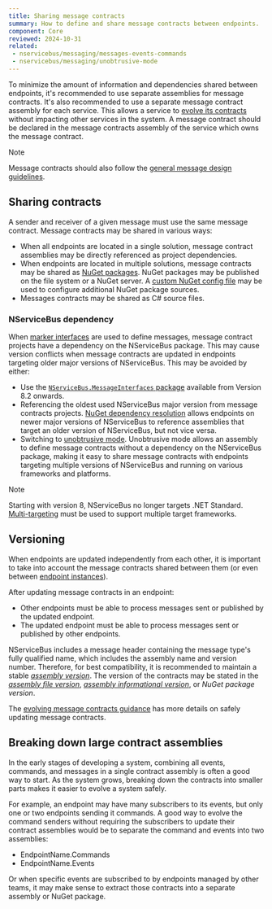 ```yaml
---
title: Sharing message contracts
summary: How to define and share message contracts between endpoints.
component: Core
reviewed: 2024-10-31
related:
 - nservicebus/messaging/messages-events-commands
 - nservicebus/messaging/unobtrusive-mode
---
```


To minimize the amount of information and dependencies shared between endpoints, it's recommended to use separate assemblies for message contracts. It's also recommended to use a separate message contract assembly for each service. This allows a service to [evolve its contracts](/nservicebus/messaging/evolving-contracts.md) without impacting other services in the system. A message contract should be declared in the message contracts assembly of the service which owns the message contract.

> [!NOTE]
> Message contracts should also follow the [general message design guidelines](/nservicebus/messaging/messages-events-commands.md#designing-messages).

## Sharing contracts

A sender and receiver of a given message must use the same message contract. Message contracts may be shared in various ways:

* When all endpoints are located in a single solution, message contract assemblies may be directly referenced as project dependencies.
* When endpoints are located in multiple solutions, message contracts may be shared as [NuGet packages](https://docs.microsoft.com/en-us/nuget/create-packages/creating-a-package-msbuild). NuGet packages may be published on the file system or a NuGet server. A [custom NuGet config file](https://docs.microsoft.com/en-us/nuget/reference/nuget-config-file) may be used to configure additional NuGet package sources.
* Messages contracts may be shared as C# source files.

### NServiceBus dependency

When [marker interfaces](/nservicebus/messaging/messages-events-commands.md#identifying-messages-marker-interfaces) are used to define messages, message contract projects have a dependency on the NServiceBus package. This may cause version conflicts when message contracts are updated in endpoints targeting older major versions of NServiceBus. This may be avoided by either:

* Use the [`NServiceBus.MessageInterfaces` package](/samples/message-assembly-sharing/) available from Version 8.2 onwards.
* Referencing the oldest used NServiceBus major version from message contracts projects. [NuGet dependency resolution](https://docs.microsoft.com/en-us/nuget/concepts/dependency-resolution) allows endpoints on newer major versions of NServiceBus to reference assemblies that target an older version of NServiceBus, but not vice versa.
* Switching to [unobtrusive mode](/nservicebus/messaging/unobtrusive-mode.md). Unobtrusive mode allows an assembly to define message contracts without a dependency on the NServiceBus package, making it easy to share message contracts with endpoints targeting multiple versions of NServiceBus and running on various frameworks and platforms.

> [!NOTE]
> Starting with version 8, NServiceBus no longer targets .NET Standard. [Multi-targeting](https://docs.microsoft.com/en-us/dotnet/standard/library-guidance/cross-platform-targeting#multi-targeting) must be used to support multiple target frameworks.

## Versioning

When endpoints are updated independently from each other, it is important to take into account the message contracts shared between them (or even between [endpoint instances](/nservicebus/endpoints/)).

After updating message contracts in an endpoint:

* Other endpoints must be able to process messages sent or published by the updated endpoint.
* The updated endpoint must be able to process messages sent or published by other endpoints.

NServiceBus includes a message header containing the message type's fully qualified name, which includes the assembly name and version number. Therefore, for best compatibility, it is recommended to maintain a stable [*assembly version*](https://docs.microsoft.com/en-us/dotnet/standard/library-guidance/versioning#assembly-version). The version of the contracts may be stated in the [*assembly file version*](https://docs.microsoft.com/en-us/dotnet/standard/library-guidance/versioning#assembly-file-version), [*assembly informational version*](https://docs.microsoft.com/en-us/dotnet/standard/library-guidance/versioning#assembly-informational-version), or *NuGet package version*.

The [evolving message contracts guidance](/nservicebus/messaging/evolving-contracts.md) has more details on safely updating message contracts.

## Breaking down large contract assemblies

In the early stages of developing a system, combining all events, commands, and messages in a single contract assembly is often a good way to start. As the system grows, breaking down the contracts into smaller parts makes it easier to evolve a system safely.

For example, an endpoint may have many subscribers to its events, but only one or two endpoints sending it commands. A good way to evolve the command senders without requiring the subscribers to update their contract assemblies would be to separate the command and events into two assemblies:

* EndpointName.Commands
* EndpointName.Events

Or when specific events are subscribed to by endpoints managed by other teams, it may make sense to extract those contracts into a separate assembly or NuGet package.
